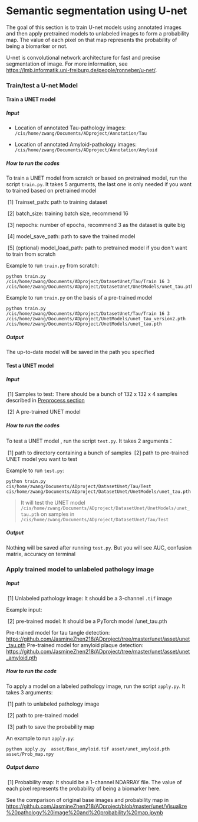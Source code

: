 # Semantic segmentation using U-net

The goal of this section is to train U-net models using annotated images and then apply pretrained models to unlabeled images to form a probability map. The value of each pixel on that map represents the probability of being a biomarker or not.

U-net is convolutional network architecture for fast and precise segmentation of image. For more information, see https://lmb.informatik.uni-freiburg.de/people/ronneber/u-net/. 

### Train/test a U-net Model

#### Train a UNET model

##### Input

* Location of annotated Tau-pathology images: `/cis/home/zwang/Documents/ADproject/Annotation/Tau`

* Location of annotated Amyloid-pathology images: `/cis/home/zwang/Documents/ADproject/Annotation/Amyloid`

##### How to run the codes

To train a UNET model from scratch or based on pretrained model, run the script `train.py`. It takes 5 arguments, the last one is only needed if you want to trained based on pretrained model

​	[1] Trainset_path: path to training dataset

​	[2] batch_size: training batch size, recommend 16

​	[3] nepochs: number of epochs, recommend 3 as the dataset is quite big

​	[4] model_save_path: path to save the trained model

​	[5] (optional) model_load_path: path to pretrained model if you don't want to train from scratch

Example to run `train.py` from scratch:

```
python train.py /cis/home/zwang/Documents/ADproject/DatasetUnet/Tau/Train 16 3  /cis/home/zwang/Documents/ADproject/DatasetUnet/UnetModels/unet_tau.pth 
```

Example to run `train.py` on the basis of a pre-trained model

```
python train.py /cis/home/zwang/Documents/ADproject/DatasetUnet/Tau/Train 16 3  /cis/home/zwang/Documents/ADproject/UnetModels/unet_tau_version2.pth /cis/home/zwang/Documents/ADproject/UnetModels/unet_tau.pth
```

##### Output

The up-to-date model will be saved in the path you specified 



#### Test a UNET model

##### Input

​	[1] Samples to test: There should be a bunch of 132 x 132 x 4 samples described in [Preprocess section](https://github.com/JasmineZhen218/ADproject/blob/master/preprocess/readme.md)

​	[2] A pre-trained UNET model

##### How to run the codes

To test a UNET model , run the script `test.py`. It takes 2 arguments：

​	[1] path to directory containing a bunch of samples 
​	[2] path to pre-trained UNET model you want to test

Example to run `test.py`:

```
python train.py cis/home/zwang/Documents/ADproject/DatasetUnet/Tau/Test  cis/home/zwang/Documents/ADproject/DatasetUnet/UnetModels/unet_tau.pth 
```

> It will test the  UNET model `/cis/home/zwang/Documents/ADproject/DatasetUnet/UnetModels/unet_tau.pth`  on samples in `/cis/home/zwang/Documents/ADproject/DatasetUnet/Tau/Test`  

##### Output

Nothing will be saved after running `test.py`. But you will see AUC, confusion matrix, accuracy on terminal



### Apply trained model to unlabeled pathology image

##### Input

​	[1] Unlabeled pathology image: It should be a 3-channel `.tif` image

Example input: 

​	[2] pre-trained model: It should be a PyTorch model /unet_tau.pth

Pre-trained model for tau tangle detection: https://github.com/JasmineZhen218/ADproject/tree/master/unet/asset/unet_tau.pth
Pre-trained model for amyloid plaque detection: https://github.com/JasmineZhen218/ADproject/tree/master/unet/asset/unet_amyloid.pth

##### How to run the code

To apply a model on a labeled pathology image, run the script `apply.py`. It takes 3 arguments:

​	[1] path to unlabeled pathology image

​	[2] path to pre-trained model

​	[3] path to save the probability map

An example to run `apply.py`:

```
python apply.py  asset/Base_amyloid.tif asset/unet_amyloid.pth asset/Prob_map.npy
```

##### Output demo

​	[1] Probability map: It should be a 1-channel NDARRAY file. The value of each pixel represents the probability of being a biomarker here.

See the comparison of original base images and probability map in https://github.com/JasmineZhen218/ADproject/blob/master/unet/Visualize%20pathology%20image%20and%20probability%20map.ipynb











